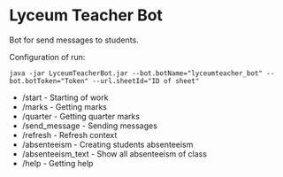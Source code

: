 # Lyceum Teacher Bot


Bot for send messages to students.

Configuration of run:

```shell
java -jar LyceumTeacherBot.jar --bot.botName="lyceumteacher_bot" --bot.botToken="Token" --url.sheetId="ID of sheet"
```


- /start - Starting of work
- /marks - Getting marks
- /quarter - Getting quarter marks
- /send_message - Sending messages
- /refresh - Refresh context
- /absenteeism - Creating students absenteeism
- /absenteeism_text - Show all absenteeism of class
- /help - Getting help


